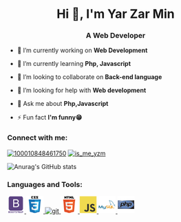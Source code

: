 <h1 align="center">Hi 👋, I'm Yar Zar Min</h1>
<h3 align="center">A Web Developer</h3>

- 🔭 I’m currently working on **Web Development**

- 🌱 I’m currently learning **Php, Javascript**

- 👯 I’m looking to collaborate on **Back-end language**

- 🤝 I’m looking for help with **Web development**

- 💬 Ask me about **Php,Javascript**

- ⚡ Fun fact **I'm funny😁**

<h3 align="left">Connect with me:</h3>
<p align="left">
<a href="https://fb.com/100010848461750" target="blank"><img align="center" src="https://raw.githubusercontent.com/rahuldkjain/github-profile-readme-generator/master/src/images/icons/Social/facebook.svg" alt="100010848461750" height="30" width="40" /></a>
<a href="https://instagram.com/is_me_yzm" target="blank"><img align="center" src="https://raw.githubusercontent.com/rahuldkjain/github-profile-readme-generator/master/src/images/icons/Social/instagram.svg" alt="is_me_yzm" height="30" width="40" /></a>
</p>

![Anurag's GitHub stats](https://github-readme-stats.vercel.app/api?username=Yar-Zar-Min&show_icons=true&theme=merko)

<h3 align="left">Languages and Tools:</h3>
<p align="left"> <a href="https://getbootstrap.com" target="_blank" rel="noreferrer"> <img src="https://raw.githubusercontent.com/devicons/devicon/master/icons/bootstrap/bootstrap-plain-wordmark.svg" alt="bootstrap" width="40" height="40"/> </a> <a href="https://www.w3schools.com/css/" target="_blank" rel="noreferrer"> <img src="https://raw.githubusercontent.com/devicons/devicon/master/icons/css3/css3-original-wordmark.svg" alt="css3" width="40" height="40"/> </a> <a href="https://git-scm.com/" target="_blank" rel="noreferrer"> <img src="https://www.vectorlogo.zone/logos/git-scm/git-scm-icon.svg" alt="git" width="40" height="40"/> </a> <a href="https://www.w3.org/html/" target="_blank" rel="noreferrer"> <img src="https://raw.githubusercontent.com/devicons/devicon/master/icons/html5/html5-original-wordmark.svg" alt="html5" width="40" height="40"/> </a> <a href="https://developer.mozilla.org/en-US/docs/Web/JavaScript" target="_blank" rel="noreferrer"> <img src="https://raw.githubusercontent.com/devicons/devicon/master/icons/javascript/javascript-original.svg" alt="javascript" width="40" height="40"/> </a> <a href="https://www.mysql.com/" target="_blank" rel="noreferrer"> <img src="https://raw.githubusercontent.com/devicons/devicon/master/icons/mysql/mysql-original-wordmark.svg" alt="mysql" width="40" height="40"/> </a> <a href="https://www.php.net" target="_blank" rel="noreferrer"> <img src="https://raw.githubusercontent.com/devicons/devicon/master/icons/php/php-original.svg" alt="php" width="40" height="40"/> </a> </p>
